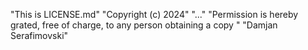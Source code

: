 "This is LICENSE.md" 
"Copyright (c) 2024" 
"..." 
"Permission is hereby grated, free of charge, to any person obtaining a copy " 
"Damjan Serafimovski" 
